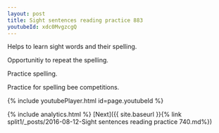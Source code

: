 ```yaml
---
layout: post
title: Sight sentences reading practice 883
youtubeId: xdc0MvgzcgQ
---
```

 
 
Helps to learn sight words and their spelling.

Opportunitiy to repeat the spelling. 

Practice spelling. 
 
Practice for spelling bee competitions. 
 
{% include youtubePlayer.html id=page.youtubeId %}
 
 
{% include analytics.html %} 
[Next]({{ site.baseurl }}{% link  split1/_posts/2016-08-12-Sight sentences reading practice 740.md%})
 
